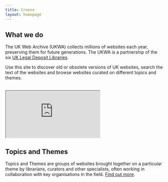 ```yaml
---
title: Croeso
layout: homepage
---
```


## What we do

<div class="row pt-2 pb-2">
    <div class="col-md-8">
        <p>
            The UK Web Archive (UKWA) collects millions of websites each year, preserving them for future generations. The UKWA is a partnership of the six <a href="#" data-toggle="tooltip" data-placement="top" title="By law, all UK print and digital publications, including websites, must be deposited with the British Library and by request to the other five Legal Deposit Libraries. They are - the National Library of Scotland, National Library of Wales, Bodleian Libraries, Cambridge University Libraries and Trinity College, Dublin.">UK Legal Deposit Libraries</a>.
        </p>
        <p>
            Use this site to discover old or obsolete versions of UK websites, search the text of the websites and browse websites curated on different topics and themes.
        </p><br/>
    </div>
    <div class="col-md-4 embed-responsive">
        <div class="embed-responsive embed-responsive-16by9">
            <iframe class="embed-responsive-item" src="https://www.youtube.com/embed/1QLMPIRwJEo" allowfullscreen></iframe>
        </div>
    </div>
</div>

## Topics and Themes

Topics and Themes are groups of websites brought together on a
particular theme by librarians, curators and other specialists, often
working in collaboration with key organisations in the field. [Find out
more](https://www.webarchive.org.uk/en/ukwa/collection "Find out more").


